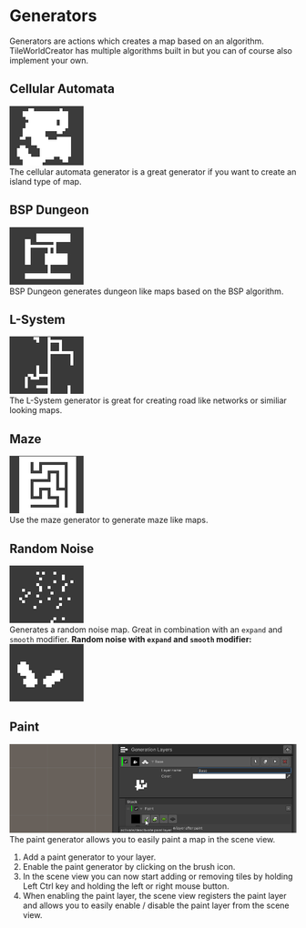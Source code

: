 # Generators

Generators are actions which creates a map based on an algorithm.
TileWorldCreator has multiple algorithms built in but you can of course also implement your own.


## Cellular Automata
![cellularAutomata](img/cellularAutomata.gif)  
The cellular automata generator is a great generator if you want to create an island type of map.

## BSP Dungeon
![bspDungeon](img/bspDungeon.gif)  
BSP Dungeon generates dungeon like maps based on the BSP algorithm.

## L-System
![lsystem](img/lsystem.gif)  
The L-System generator is great for creating road like networks or similiar looking maps.

## Maze
![maze](img/maze.gif)  
Use the maze generator to generate maze like maps.

## Random Noise
![random](img/randomNoise.gif)  
Generates a random noise map. Great in combination with an `expand` and `smooth` modifier.
**Random noise with `expand` and `smooth` modifier:**
![randomModified](img/randomNoiseModified.gif)

## Paint
![paint](img/paint.gif)  
The paint generator allows you to easily paint a map in the scene view. 
1. Add a paint generator to your layer. 
2. Enable the paint generator by clicking on the brush icon. 
3. In the scene view you can now start adding or removing tiles by holding Left Ctrl key and holding the left or right mouse button. 
4. When enabling the paint layer, the scene view registers the paint layer and allows you to easily enable / disable the paint layer from the scene view. 
